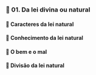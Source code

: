 ### 📑 01. Da lei divina ou natural
#### 📃 Caracteres da lei natural
#### 📃 Conhecimento da lei natural
#### 📃 O bem e o mal
#### 📃 Divisão da lei natural
